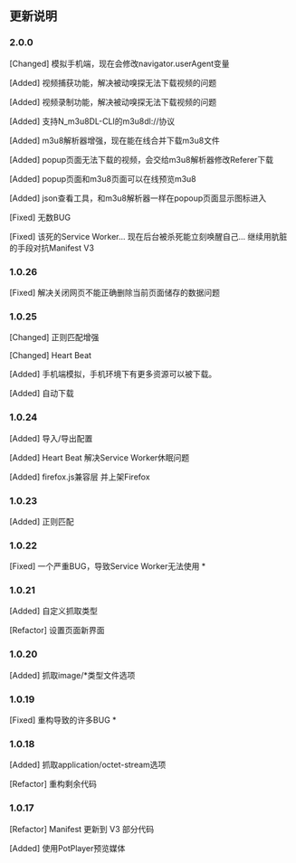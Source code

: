 ## 更新说明
### 2.0.0
[Changed] 模拟手机端，现在会修改navigator.userAgent变量

[Added] 视频捕获功能，解决被动嗅探无法下载视频的问题

[Added] 视频录制功能，解决被动嗅探无法下载视频的问题

[Added] 支持N_m3u8DL-CLI的m3u8dl://协议

[Added] m3u8解析器增强，现在能在线合并下载m3u8文件

[Added] popup页面无法下载的视频，会交给m3u8解析器修改Referer下载

[Added] popup页面和m3u8页面可以在线预览m3u8

[Added] json查看工具，和m3u8解析器一样在popoup页面显示图标进入

[Fixed] 无数BUG

[Fixed] 该死的Service Worker... 现在后台被杀死能立刻唤醒自己... 继续用肮脏的手段对抗Manifest V3

### 1.0.26
[Fixed] 解决关闭网页不能正确删除当前页面储存的数据问题

### 1.0.25
[Changed] 正则匹配增强

[Changed] Heart Beat

[Added] 手机端模拟，手机环境下有更多资源可以被下载。

[Added] 自动下载
### 1.0.24
[Added] 导入/导出配置

[Added] Heart Beat 解决Service Worker休眠问题

[Added] firefox.js兼容层 并上架Firefox
### 1.0.23
[Added] 正则匹配
### 1.0.22
[Fixed] 一个严重BUG，导致Service Worker无法使用 *
### 1.0.21
[Added] 自定义抓取类型

[Refactor] 设置页面新界面
### 1.0.20
[Added] 抓取image/*类型文件选项
### 1.0.19
[Fixed] 重构导致的许多BUG *
### 1.0.18
[Added] 抓取application/octet-stream选项

[Refactor] 重构剩余代码
### 1.0.17
[Refactor] Manifest 更新到 V3 部分代码

[Added] 使用PotPlayer预览媒体